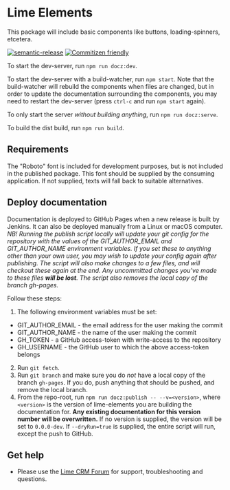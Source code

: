 # Lime Elements

This package will include basic components like buttons, loading-spinners, etcetera.

[![semantic-release](https://img.shields.io/badge/%20%20%F0%9F%93%A6%F0%9F%9A%80-semantic--release-e10079.svg)](https://github.com/semantic-release/semantic-release) [![Commitizen friendly](https://img.shields.io/badge/commitizen-friendly-brightgreen.svg)](http://commitizen.github.io/cz-cli/)

To start the dev-server, run `npm run docz:dev`.

To start the dev-server with a build-watcher, run `npm start`. Note that the build-watcher will rebuild the components when files are changed, but in order to update the documentation surrounding the components, you may need to restart the dev-server (press `ctrl-c` and run `npm start` again).

To only start the server *without building anything*, run `npm run docz:serve`.

To build the dist build, run `npm run build`.

## Requirements

The "Roboto" font is included for development purposes, but is not included in the published package. This font should be supplied by the consuming application. If not supplied, texts will fall back to suitable alternatives.

## Deploy documentation

Documentation is deployed to GitHub Pages when a new release is built by Jenkins. It can also be deployed manually from a Linux or macOS computer. *NB! Running the publish script locally will update your git config for the repository with the values of the GIT_AUTHOR_EMAIL and GIT_AUTHOR_NAME environment variables. If you set these to anything other than your own user, you may wish to update your config again after publishing. The script will also make changes to a few files, and will checkout these again at the end. Any uncommitted changes you've made to these files **will be lost**. The script also removes the local copy of the branch gh-pages.*

Follow these steps:

1. The following environment variables must be set:
  - GIT_AUTHOR_EMAIL - the email address for the user making the commit
  - GIT_AUTHOR_NAME - the name of the user making the commit
  - GH_TOKEN - a GitHub access-token with write-access to the repository
  - GH_USERNAME - the GitHub user to which the above access-token belongs
2. Run `git fetch`.
3. Run `git branch` and make sure you do *not* have a local copy of the branch `gh-pages`. If you do, push anything that should be pushed, and remove the local branch.
4. From the repo-root, run `npm run docz:publish -- --v=<version>`, where `<version>` is the version of lime-elements you are building the documentation for. **Any existing documentation for this version number will be overwritten.** If no version is supplied, the version will be set to `0.0.0-dev`. If `--dryRun=true` is supplied, the entire script will run, except the push to GitHub.

## Get help

- Please use the [Lime CRM Forum](https://forum.lime-crm.com/) for support, troubleshooting and questions.
